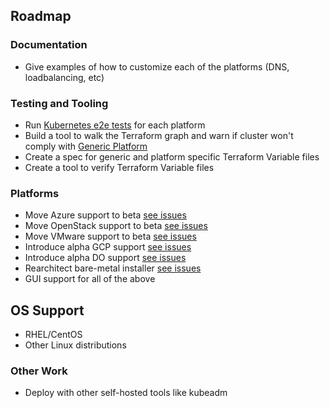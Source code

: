 ## Roadmap

### Documentation

- Give examples of how to customize each of the platforms (DNS, loadbalancing, etc)

### Testing and Tooling

- Run [Kubernetes e2e tests](https://github.com/coreos-inc/tectonic-platform-sdk/issues/6) for each platform
- Build a tool to walk the Terraform graph and warn if cluster won't comply with [Generic Platform](https://github.com/coreos-inc/tectonic-platform-sdk/blob/master/Documentation/generic-platform.md)
- Create a spec for generic and platform specific Terraform Variable files
- Create a tool to verify Terraform Variable files

### Platforms
- Move Azure support to beta [see issues](https://github.com/coreos-inc/tectonic-platform-sdk/labels/platform%2Fazure)
- Move OpenStack support to beta [see issues](https://github.com/coreos-inc/tectonic-platform-sdk/labels/platform%2Fopenstack)
- Move VMware support to beta [see issues](https://github.com/coreos-inc/tectonic-platform-sdk/labels/platform%2Fvmware)
- Introduce alpha GCP support [see issues](https://github.com/coreos-inc/tectonic-platform-sdk/labels/platform%2Fgcp)
- Introduce alpha DO support [see issues](https://github.com/coreos-inc/tectonic-platform-sdk/labels/platform%2Fdigitalocean)
- Rearchitect bare-metal installer [see issues](https://github.com/coreos-inc/tectonic-platform-sdk/labels/platform%2Fbare-metal)
- GUI support for all of the above

## OS Support

- RHEL/CentOS
- Other Linux distributions

### Other Work

- Deploy with other self-hosted tools like kubeadm
